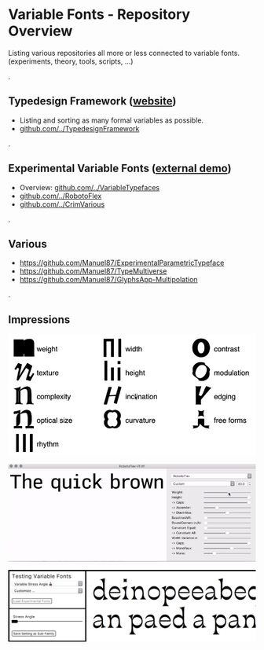 # Variable Fonts - Repository Overview   
Listing various repositories all more or less connected to variable fonts. (experiments, theory, tools, scripts, ...) <br/>

.

## Typedesign Framework ([website](http://vongebhardi.de/theory/typedesign-framework/))
- Listing and sorting as many formal variables as possible.
- [github.com/../TypedesignFramework](https://github.com/Manuel87/TypedesignFramework)
  
.

## Experimental Variable Fonts ([external demo](http:vongebhardi.de/variable-fonts/testing/))
- Overview: [github.com/../VariableTypefaces](https://github.com/Manuel87/VariableTypefaces)
- [github.com/../RobotoFlex](https://github.com/Manuel87/RobotoFlex/)
- [github.com/../CrimVarious](https://github.com/Manuel87/CrimVarious/)

.

## Various
- https://github.com/Manuel87/ExperimentalParametricTypeface
- https://github.com/Manuel87/TypeMultiverse
- https://github.com/Manuel87/GlyphsApp-Multipolation

.

## Impressions
<img src="variable-overview/media/type-variables.gif" width="600" alt="top level type variables"/>

![robotoflex preview](variable-typefaces/RobotoFlex/README_media/Preview.gif)

<img src="variable-typefaces/media/variablefonts_testing_interface_preview.png" width="600"/>


